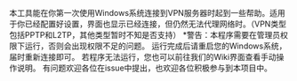 本工具能在你第一次使用Windows系统连接到VPN服务器时起到一些帮助。适用于你已经配置好设置，界面也显示已经连接，但仍然无法代理网络时。（VPN类型包括PPTP和L2TP，其他类型暂时不知是否支持）
*警告：本程序需要在管理员权限下运行，否则会出现权限不足的问题。
运行完成后请重启您的Windows系统，届时重新连接即可。
若程序无法运行，您也可以前往我们的Wiki界面查看手动操作说明。
有问题欢迎各位在issue中提出，也欢迎各位积极参与到本项目中。
